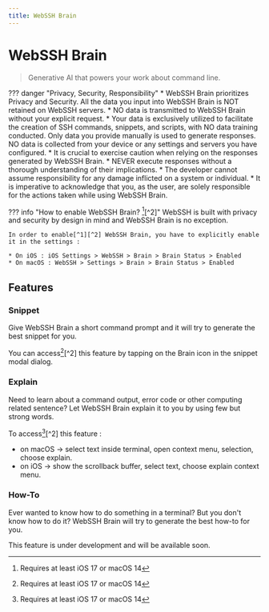 ```yaml
---
title: WebSSH Brain
---
```


# WebSSH Brain
> Generative AI that powers your work about command line.

??? danger "Privacy, Security, Responsibility"
    * WebSSH Brain prioritizes Privacy and Security. All the data you input into WebSSH Brain is NOT retained on WebSSH servers.
    * NO data is transmitted to WebSSH Brain without your explicit request.
    * Your data is exclusively utilized to facilitate the creation of SSH commands, snippets, and scripts, with NO data training conducted. Only data you provide manually is used to generate responses. NO data is collected from your device or any settings and servers you have configured.
    * It is crucial to exercise caution when relying on the responses generated by WebSSH Brain. 
    * NEVER execute responses without a thorough understanding of their implications. 
    * The developer cannot assume responsibility for any damage inflicted on a system or individual. 
    * It is imperative to acknowledge that you, as the user, are solely responsible for the actions taken while using WebSSH Brain.

??? info "How to enable WebSSH Brain? [^1][^2]"
    WebSSH is built with privacy and security by design in mind and WebSSH Brain is no exception.

    In order to enable[^1][^2] WebSSH Brain, you have to explicitly enable it in the settings :

    * On iOS : iOS Settings > WebSSH > Brain > Brain Status > Enabled
    * On macOS : WebSSH > Settings > Brain > Brain Status > Enabled

## Features
### Snippet
Give WebSSH Brain a short command prompt and it will try to generate the best snippet for you.

You can access[^1][^2] this feature by tapping on the Brain icon in the snippet modal dialog.

### Explain
Need to learn about a command output, error code or other computing related sentence?
Let WebSSH Brain explain it to you by using few but strong words.

To access[^1][^2] this feature :

* on macOS -> select text inside terminal, open context menu, selection, choose explain.
* on iOS -> show the scrollback buffer, select text, choose explain context menu.

### How-To
Ever wanted to know how to do something in a terminal? But you don't know how to do it?
WebSSH Brain will try to generate the best how-to for you.

This feature is under development and will be available soon.

[^1]: Requires at least iOS 17 or macOS 14